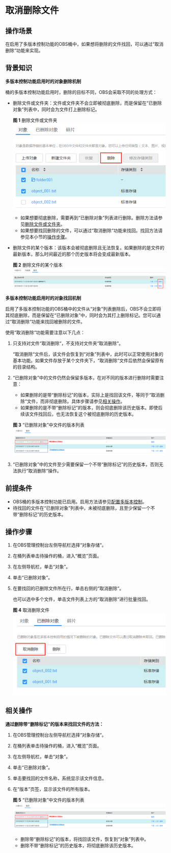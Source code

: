 # 取消删除文件<a name="zh-cn_topic_0066176932"></a>

## 操作场景<a name="section1428382164518"></a>

在启用了多版本控制功能的OBS桶中，如果想将删除的文件找回，可以通过“取消删除“功能来实现。

## 背景知识<a name="section1131791617239"></a>

**多版本控制功能启用时的对象删除机制**

桶的多版本控制功能启用时，删除的目标不同，OBS会采取不同的处理方式：

-   删除文件或文件夹：文件或文件夹不会立即被彻底删除，而是保留在“已删除对象”列表中，同时会为文件打上删除标记。

    **图 1**  删除文件或文件夹<a name="fig142971656142419"></a>  
    ![](figures/删除文件或文件夹.png "删除文件或文件夹")

    -   如果想要彻底删除，需要再到“已删除对象”列表进行删除。删除方法请参见[删除文件或文件夹](删除文件或文件夹.md)。
    -   如果想要找回删除的文件，可以通过“取消删除“功能来找回。找回方法请参见本小节的[操作步骤](#section50464659154530)。

-   删除文件的某个版本：该版本会被彻底删除且无法恢复。如果删除的是文件的最新版本，那么时间最近的那个历史版本将会变成最新版本。

    **图 2**  删除文件的某个版本<a name="fig118881211285"></a>  
    ![](figures/删除文件的某个版本.png "删除文件的某个版本")


**多版本控制功能启用时的对象找回机制**

启用了多版本控制功能的OBS桶中的文件从“对象”列表删除后，OBS不会立即将其彻底删除，而是保留在“已删除对象”中，同时会为其打上删除标记。您可以通过“取消删除“功能来找回被删除的文件。

使用“取消删除“功能需要注意以下几点：

1.  只支持对文件“取消删除“，不支持对文件夹“取消删除“。

    “取消删除“文件后，该文件会恢复到“对象”列表中，此时可以正常使用对象的基本功能。如果文件存放于某个文件夹下，“取消删除“文件后依然会保留原有的目录结构。

2.  “已删除对象”中的文件仍然会保留多版本，在对不同的版本进行删除时需要注意：

    -   如果删除的是带“删除标记”的版本，实际上是找回该文件，等同于“取消删除“文件，而非彻底删除。具体步骤请参见[相关操作](#section27691114163422)。
    -   如果删除的是不带“删除标记”的版本，则会彻底删除该历史版本。即使后续该文件找回后，也无法恢复这个被彻底删除的历史版本。

    **图 3**  “已删除对象”中文件的版本列表<a name="fig1235613403118"></a>  
    ![](figures/已删除对象-中文件的版本列表.png "已删除对象-中文件的版本列表")

3.  “已删除对象”中的文件至少需要保留一个不带“删除标记”的历史版本，否则无法执行“取消删除“操作。

## 前提条件<a name="section64593482542"></a>

-   OBS桶的多版本控制功能已启用。启用方法请参见[配置多版本控制](配置多版本控制.md)。
-   待找回的文件在“已删除对象”列表中，未被彻底删除，且至少保留一个不带“删除标记”的历史版本。

## 操作步骤<a name="section50464659154530"></a>

1.  在OBS管理控制台左侧导航栏选择“对象存储“。
2.  在桶列表单击待操作的桶，进入“概览”页面。
3.  在左侧导航栏，单击“对象”。
4.  单击“已删除对象”。
5.  在要找回的已删除文件所在行，单击右侧的“取消删除“。

    也可以选中多个文件，单击文件列表上方的“取消删除“进行批量找回。

    **图 4**  取消删除文件<a name="fig198233616452"></a>  
    ![](figures/取消删除文件.png "取消删除文件")


## 相关操作<a name="section27691114163422"></a>

**通过删除带“删除标记”的版本来找回文件的方法：**

1.  在OBS管理控制台左侧导航栏选择“对象存储“。
2.  在桶列表单击待操作的桶，进入“概览”页面。
3.  在左侧导航栏，单击“对象”。
4.  单击“已删除对象”。
5.  单击要找回的文件名称，系统显示该文件信息。
6.  在“版本”页签，显示该文件的所有版本。

    **图 5**  “已删除对象”中文件的版本列表<a name="fig623247124010"></a>  
    ![](figures/已删除对象-中文件的版本列表.png "已删除对象-中文件的版本列表")

    -   删除带“删除标记”的版本，将找回该文件，恢复到“对象”列表中。
    -   删除不带“删除标记”的历史版本，将彻底删除该历史版本。


